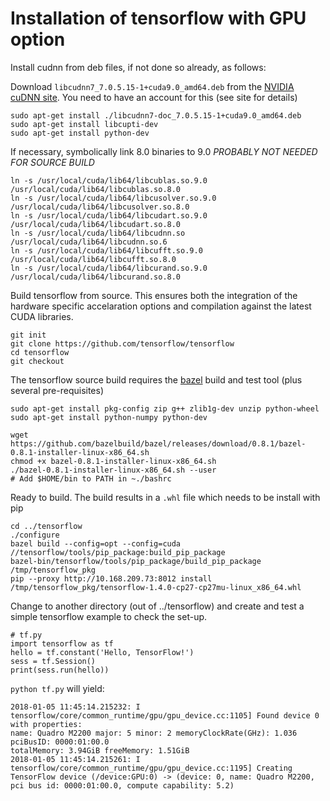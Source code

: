 # Installation of tensorflow with GPU option

Install cudnn from deb files, if not done so already, as follows:

Download `libcudnn7_7.0.5.15-1+cuda9.0_amd64.deb` from the [NVIDIA cuDNN site](https://developer.nvidia.com/cudnn "NVIDIA cuDNN"). You need to have an account for this (see site for details)

```
sudo apt-get install ./libcudnn7-doc_7.0.5.15-1+cuda9.0_amd64.deb
sudo apt-get install libcupti-dev
sudo apt-get install python-dev
```

If necessary, symbolically link 8.0 binaries to 9.0 *PROBABLY NOT NEEDED FOR SOURCE BUILD*

```
ln -s /usr/local/cuda/lib64/libcublas.so.9.0 /usr/local/cuda/lib64/libcublas.so.8.0
ln -s /usr/local/cuda/lib64/libcusolver.so.9.0 /usr/local/cuda/lib64/libcusolver.so.8.0
ln -s /usr/local/cuda/lib64/libcudart.so.9.0 /usr/local/cuda/lib64/libcudart.so.8.0
ln -s /usr/local/cuda/lib64/libcudnn.so /usr/local/cuda/lib64/libcudnn.so.6
ln -s /usr/local/cuda/lib64/libcufft.so.9.0 /usr/local/cuda/lib64/libcufft.so.8.0
ln -s /usr/local/cuda/lib64/libcurand.so.9.0 /usr/local/cuda/lib64/libcurand.so.8.0
```

Build tensorflow from source. This ensures both the integration of the hardware specific accelaration options and compilation against the latest CUDA libraries.

```
git init
git clone https://github.com/tensorflow/tensorflow 
cd tensorflow
git checkout
```
The tensorflow source build requires the [bazel](https://docs.bazel.build/versions/master/install.html "bazel install instructions")  build and test tool (plus several pre-requisites)
```
sudo apt-get install pkg-config zip g++ zlib1g-dev unzip python-wheel
sudo apt-get install python-numpy python-dev

wget https://github.com/bazelbuild/bazel/releases/download/0.8.1/bazel-0.8.1-installer-linux-x86_64.sh
chmod +x bazel-0.8.1-installer-linux-x86_64.sh 
./bazel-0.8.1-installer-linux-x86_64.sh --user
# Add $HOME/bin to PATH in ~./bashrc
```
Ready to build. The build results in a `.whl` file which needs to be install with pip

```
cd ../tensorflow
./configure
bazel build --config=opt --config=cuda //tensorflow/tools/pip_package:build_pip_package
bazel-bin/tensorflow/tools/pip_package/build_pip_package /tmp/tensorflow_pkg
pip --proxy http://10.168.209.73:8012 install /tmp/tensorflow_pkg/tensorflow-1.4.0-cp27-cp27mu-linux_x86_64.whl
```

Change to another directory (out of ../tensorflow) and create and test a simple tensorflow example to check the set-up.

```
# tf.py
import tensorflow as tf
hello = tf.constant('Hello, TensorFlow!')
sess = tf.Session()
print(sess.run(hello))
```

`python tf.py` will yield:

```2018-01-05 11:45:14.214623: I tensorflow/stream_executor/cuda/cuda_gpu_executor.cc:895] successful NUMA node read from SysFS had negative value (-1), but there must be at least one NUMA node, so returning NUMA node zero
2018-01-05 11:45:14.215232: I tensorflow/core/common_runtime/gpu/gpu_device.cc:1105] Found device 0 with properties: 
name: Quadro M2200 major: 5 minor: 2 memoryClockRate(GHz): 1.036
pciBusID: 0000:01:00.0
totalMemory: 3.94GiB freeMemory: 1.51GiB
2018-01-05 11:45:14.215261: I tensorflow/core/common_runtime/gpu/gpu_device.cc:1195] Creating TensorFlow device (/device:GPU:0) -> (device: 0, name: Quadro M2200, pci bus id: 0000:01:00.0, compute capability: 5.2)
```
